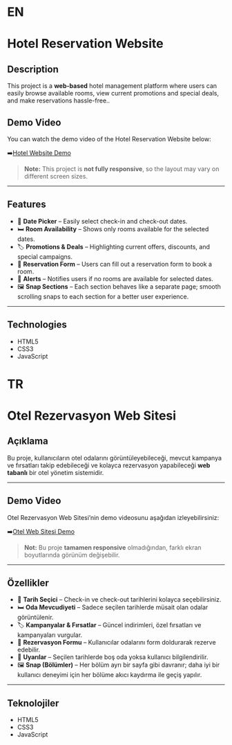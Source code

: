 # EN
# Hotel Reservation Website

## Description
This project is a **web-based** hotel management platform where users can easily browse available rooms, view current promotions and special deals, and make reservations hassle-free.. 

## Demo Video
You can watch the demo video of the Hotel Reservation Website below:

➡️[Hotel Website Demo](https://github.com/user-attachments/assets/6db13c9b-f852-4d64-9525-bd2d747b4390)
> **Note:** This project is **not fully responsive**, so the layout may vary on different screen sizes.

---

## Features
- 📅 **Date Picker** – Easily select check-in and check-out dates.  
- 🛏️ **Room Availability** – Shows only rooms available for the selected dates.
- 🏷️ **Promotions & Deals** – Highlighting current offers, discounts, and special campaigns.  
- 📝 **Reservation Form** – Users can fill out a reservation form to book a room.  
- 🔔 **Alerts** – Notifies users if no rooms are available for selected dates.  
- 🖼️ **Snap Sections** – Each section behaves like a separate page; smooth scrolling snaps to each section for a better user experience.

---

## Technologies
- HTML5  
- CSS3  
- JavaScript  

# TR
# Otel Rezervasyon Web Sitesi

## Açıklama
Bu proje, kullanıcıların otel odalarını görüntüleyebileceği, mevcut kampanya ve fırsatları takip edebileceği ve kolayca rezervasyon yapabileceği **web tabanlı** bir otel yönetim sistemidir.

---

## Demo Video
Otel Rezervasyon Web Sitesi’nin demo videosunu aşağıdan izleyebilirsiniz:

➡️[Otel Web Sitesi Demo](https://github.com/user-attachments/assets/ae6f2b32-8920-4b04-ba18-66adf6296938)
> **Not:** Bu proje **tamamen responsive** olmadığından, farklı ekran boyutlarında görünüm değişebilir.

---

## Özellikler
- 📅 **Tarih Seçici** – Check-in ve check-out tarihlerini kolayca seçebilirsiniz.  
- 🛏️ **Oda Mevcudiyeti** – Sadece seçilen tarihlerde müsait olan odalar görüntülenir.
- 🏷️ **Kampanyalar & Fırsatlar** – Güncel indirimleri, özel fırsatları ve kampanyaları vurgular. 
- 📝 **Rezervasyon Formu** – Kullanıcılar odalarını form doldurarak rezerve edebilir.  
- 🔔 **Uyarılar** – Seçilen tarihlerde boş oda yoksa kullanıcı bilgilendirilir.  
- 🖼️ **Snap (Bölümler)** – Her bölüm ayrı bir sayfa gibi davranır; daha iyi bir kullanıcı deneyimi için her bölüme akıcı kaydırma ile geçiş yapılır.
---

## Teknolojiler
- HTML5  
- CSS3  
- JavaScript  
